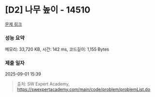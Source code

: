 # [D2] 나무 높이 - 14510 

[문제 링크](https://swexpertacademy.com/main/code/problem/problemDetail.do?contestProbId=AYFofW8qpXYDFAR4) 

### 성능 요약

메모리: 33,720 KB, 시간: 142 ms, 코드길이: 1,155 Bytes

### 제출 일자

2025-09-01 15:39



> 출처: SW Expert Academy, https://swexpertacademy.com/main/code/problem/problemList.do